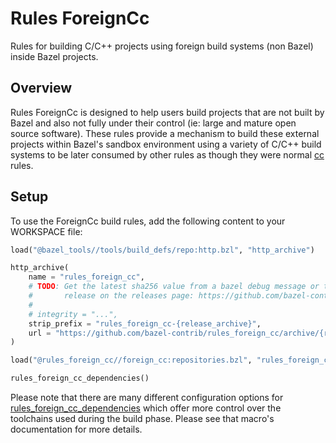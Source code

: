 # Rules ForeignCc

Rules for building C/C++ projects using foreign build systems (non Bazel) inside Bazel projects.

## Overview

Rules ForeignCc is designed to help users build projects that are not built by Bazel and also
not fully under their control (ie: large and mature open source software). These rules provide
a mechanism to build these external projects within Bazel's sandbox environment using a variety
of C/C++ build systems to be later consumed by other rules as though they were normal [cc][cc]
rules.

[cc]: https://docs.bazel.build/versions/master/be/c-cpp.html

## Setup

To use the ForeignCc build rules, add the following content to your WORKSPACE file:

```python
load("@bazel_tools//tools/build_defs/repo:http.bzl", "http_archive")

http_archive(
    name = "rules_foreign_cc",
    # TODO: Get the latest sha256 value from a bazel debug message or the latest
    #       release on the releases page: https://github.com/bazel-contrib/rules_foreign_cc/releases
    #
    # integrity = "...",
    strip_prefix = "rules_foreign_cc-{release_archive}",
    url = "https://github.com/bazel-contrib/rules_foreign_cc/archive/{release_archive}.tar.gz",
)

load("@rules_foreign_cc//foreign_cc:repositories.bzl", "rules_foreign_cc_dependencies")

rules_foreign_cc_dependencies()
```

Please note that there are many different configuration options for
[rules_foreign_cc_dependencies](./flatten.md#rules_foreign_cc_dependencies)
which offer more control over the toolchains used during the build phase. Please see
that macro's documentation for more details.
